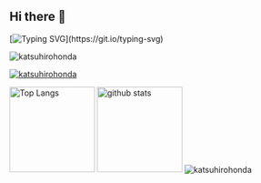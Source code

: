 ## Hi there 👋

[![Typing SVG](https://readme-typing-svg.demolab.com?font=Fira+Code&pause=1000&width=435&lines=Welcome+to+my+GitHub+profile!;I'm+simply+having+fun+exploring+;the+world+of+programming+and+plan+to+;keep+creating+things+forever.)](https://git.io/typing-svg)

<p align="left">
   <img src="https://komarev.com/ghpvc/?username=katsuhirohonda&color=blueviolet" alt="katsuhirohonda" />
</p>

<p align="left">
  <a href="https://github.com/ryo-ma/github-profile-trophy">
    <img src="https://github-profile-trophy.vercel.app/?username=katsuhirohonda&title=-Stars,-Followers,-Reviews&theme=darkhub" alt="katsuhirohonda" />
  </a> 
</p>

<p align="left"> 
  <img alt="Top Langs" height="150px" src="https://github-readme-stats.vercel.app/api/top-langs/?username=katsuhirohonda&count_private=true&show_icons=true&theme=onedark&hide=contribs,issues,prs" />
  <img alt="github stats" height="150px" src="https://github-readme-stats.vercel.app/api?username=katsuhirohonda&count_private=true&show_icons=true&show_icons=true&theme=onedark" />
  <img align="center" src="https://github-readme-streak-stats.herokuapp.com/?user=katsuhirohonda&theme=onedark" alt="katsuhirohonda" />
</p>

<!--
**katsuhirohonda/katsuhirohonda** is a ✨ _special_ ✨ repository because its `README.md` (this file) appears on your GitHub profile.

Here are some ideas to get you started:

- 🔭 I’m currently working on ...
- 🌱 I’m currently learning ...
- 👯 I’m looking to collaborate on ...
- 🤔 I’m looking for help with ...
- 💬 Ask me about ...
- 📫 How to reach me: ...
- 😄 Pronouns: ...
- ⚡ Fun fact: ...
-->
